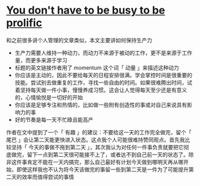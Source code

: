 # [You don't have to be busy to be prolific](https://thesephist.com/posts/momentum/)

和之前很多讲个人管理的文章类似，本文主要讲如何保持生产力

- 生产力需要人维持一种动力，而动力不来源于被动的工作，更不是来源于工作量，而更多来源于学习
- 标题的英文链接作者用了 momentum 这个词「 动量 」来描述这种动力
- 你应该是主动的，因此不要给每天的日程安排很满。学会掌控时间是很重要的技能。尝试别去做重复的工作，寻找一些自由的时间。如果很难腾出时间，试着坚持每天做一件小事，慢慢养成习惯。这会让人觉得每天至少还是有意义的，心情愉悦是一切好的开始
- 你应该是足够专注和热情的，比如做一些附有创造性的事或对自己来说具有影响力的事
- 好的节奏是每一天不忙碌且能高产

作者在文中提到了一个「 有趣 」的建议：不要给这一天的工作完全做完，留个「 尾巴 」会让第二天能更快进入状态。这点我个人可能很难持赞同观点。首先我比较坚持「 今天的事做不拖到第二天 」，其次我认为对任何一件事负责就要把它彻底做完，留下一点到第二天很可能接不上了，或者达不到自己前一天的状态了。除非这件事肯定不能在一天内搞完，那么自己最好有计划今天做到哪明天再从哪开始，即使这样我也不认为将今天该做完的事留一些到第二天是一件为了可能提升第二天的效率而值得尝试的事情
